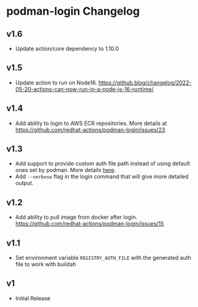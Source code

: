 # podman-login Changelog

## v1.6
- Update action/core dependency to 1.10.0

## v1.5
- Update action to run on Node16. https://github.blog/changelog/2022-05-20-actions-can-now-run-in-a-node-js-16-runtime/

## v1.4
- Add ability to login to AWS ECR repositories. More details at https://github.com/redhat-actions/podman-login/issues/23

## v1.3
- Add support to provide custom auth file path instead of using default ones set by podman. More details [here](https://github.com/redhat-actions/podman-login/issues/19).
- Add `--verbose` flag in the login command that will give more detailed output.

## v1.2
- Add ability to pull image from docker after login. https://github.com/redhat-actions/podman-login/issues/15

## v1.1
- Set environment variable `REGISTRY_AUTH_FILE` with the generated auth file to work with buildah

## v1
- Initial Release
